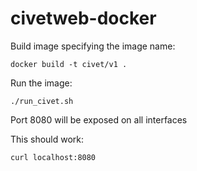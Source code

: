 # civetweb-docker

Build image specifying the image name:
```
docker build -t civet/v1 .
```
Run the image:
```
./run_civet.sh
```

Port 8080 will be exposed on all interfaces

This should work:
```
curl localhost:8080
```
